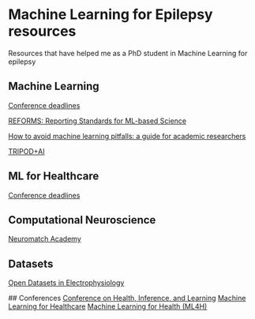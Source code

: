 # Machine Learning for Epilepsy resources
Resources that have helped me as a PhD student in Machine Learning for epilepsy

## Machine Learning
[Conference deadlines](https://aideadlin.es)

[REFORMS: Reporting Standards for ML-based Science](https://reforms.cs.princeton.edu)

[How to avoid machine learning pitfalls: a guide for academic researchers](https://arxiv.org/pdf/2108.02497.pdf)

[TRIPOD+AI](https://www.bmj.com/content/385/bmj-2023-078378)

## ML for Healthcare
[Conference deadlines](https://openlifescience-ai.github.io/ai-deadlines/)

## Computational Neuroscience
[Neuromatch Academy](https://academy.neuromatch.io)

## Datasets
[Open Datasets in Electrophysiology](https://github.com/openlists/ElectrophysiologyData)

## Conferences
[Conference on 
Health, Inference, and Learning](https://chilconference.org)
[Machine Learning for Healthcare](https://www.mlforhc.org)
[Machine Learning for Health (ML4H)](https://ml4h.cc/2023/)
